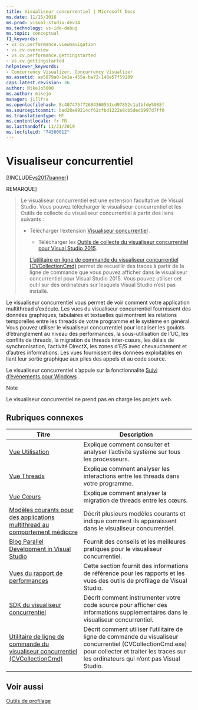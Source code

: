 ```yaml
---
title: Visualiseur concurrentiel | Microsoft Docs
ms.date: 11/15/2016
ms.prod: visual-studio-dev14
ms.technology: vs-ide-debug
ms.topic: conceptual
f1_keywords:
- vs.cv.performance.viewnavigation
- vs.cv.overview
- vs.cv.performance.gettingstarted
- vs.cv.gettingstarted
helpviewer_keywords:
- Concurrency Visualizer, Concurrency Visualizer
ms.assetid: ae5879a0-1e1a-455a-ba72-148e57f59289
caps.latest.revision: 36
author: MikeJo5000
ms.author: mikejo
manager: jillfra
ms.openlocfilehash: 8c407475f72684360551cd97852c1a1bfde5088f
ms.sourcegitcommit: bad28e99214cf62cfbd1222e8cb5ded1997d7ff0
ms.translationtype: MT
ms.contentlocale: fr-FR
ms.lasthandoff: 11/21/2019
ms.locfileid: "74300612"
---
```

# <a name="concurrency-visualizer"></a>Visualiseur concurrentiel
[!INCLUDE[vs2017banner](../includes/vs2017banner.md)]

REMARQUE]
> Le visualiseur concurrentiel est une extension facultative de Visual Studio. Vous pouvez télécharger le visualiseur concurrentiel et les Outils de collecte du visualiseur concurrentiel à partir des liens suivants :  
> 
> - Télécharger l’extension              [Visualiseur concurrentiel](https://visualstudiogallery.msdn.microsoft.com/a6c24ce9-beec-4545-9261-293061436ee9) .  
>   - Télécharger les              [Outils de collecte du visualiseur concurrentiel pour Visual Studio 2015](https://www.microsoft.com/download/details.aspx?id=49103).  
> 
>   [L’utilitaire en ligne de commande du visualiseur concurrentiel (CVCollectionCmd)](../profiling/concurrency-visualizer-command-line-utility-cvcollectioncmd.md) permet de recueillir des traces à partir de la ligne de commande que vous pouvez afficher dans le visualiseur concurrentiel pour Visual Studio 2015. Vous pouvez utiliser cet outil sur des ordinateurs sur lesquels Visual Studio n’est pas installé.  
  
 Le visualiseur concurrentiel vous permet de voir comment votre application multithread s’exécute. Les vues du visualiseur concurrentiel fournissent des données graphiques, tabulaires et textuelles qui montrent les relations temporelles entre les threads de votre programme et le système en général. Vous pouvez utiliser le visualiseur concurrentiel pour localiser les goulots d’étranglement au niveau des performances, la sous-utilisation de l’UC, les conflits de threads, la migration de threads inter-cœurs, les délais de synchronisation, l’activité DirectX, les zones d’E/S avec chevauchement et d’autres informations. Les vues fournissent des données exploitables en liant leur sortie graphique aux piles des appels et au code source.  
  
 Le visualiseur concurrentiel s’appuie sur la fonctionnalité [Suivi d’événements pour Windows](https://go.microsoft.com/fwlink/?LinkId=234579) .  
  
> [!NOTE]
> Le visualiseur concurrentiel ne prend pas en charge les projets web.  
  
## <a name="related-topics"></a>Rubriques connexes  
  
|Titre|Description|  
|-----------|-----------------|  
|[Vue Utilisation](../profiling/utilization-view.md)|Explique comment consulter et analyser l’activité système sur tous les processeurs.|  
|[Vue Threads](../profiling/threads-view-parallel-performance.md)|Explique comment analyser les interactions entre les threads dans votre programme.|  
|[Vue Cœurs](../profiling/cores-view.md)|Explique comment analyser la migration de threads entre les cœurs.|  
|[Modèles courants pour des applications multithread au comportement médiocre](../profiling/common-patterns-for-poorly-behaved-multithreaded-applications.md)|Décrit plusieurs modèles courants et indique comment ils apparaissent dans le visualiseur concurrentiel.|  
|[Blog Parallel Development in Visual Studio](https://go.microsoft.com/fwlink/?LinkId=235385)|Fournit des conseils et les meilleures pratiques pour le visualiseur concurrentiel.|  
|[Vues du rapport de performances](../profiling/performance-report-views.md)|Cette section fournit des informations de référence pour les rapports et les vues des outils de profilage de Visual Studio.|  
|[SDK du visualiseur concurrentiel](../profiling/concurrency-visualizer-sdk.md)|Décrit comment instrumenter votre code source pour afficher des informations supplémentaires dans le visualiseur concurrentiel.|  
|[Utilitaire de ligne de commande du visualiseur concurrentiel (CVCollectionCmd)](../profiling/concurrency-visualizer-command-line-utility-cvcollectioncmd.md)|Décrit comment utiliser l’utilitaire de ligne de commande du visualiseur concurrentiel (CVCollectionCmd.exe) pour collecter et traiter les traces sur les ordinateurs qui n’ont pas Visual Studio.|  
  
## <a name="see-also"></a>Voir aussi  
 [Outils de profilage](../profiling/profiling-tools.md)
